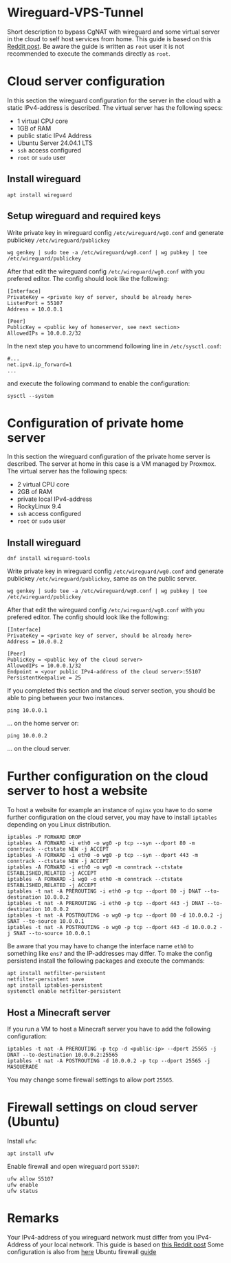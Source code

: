 # Wireguard-VPS-Tunnel
Short description to bypass CgNAT with wireguard and some virtual server in the cloud to self host services from home. This guide is based on this [Reddit post](https://www.reddit.com/r/unRAID/comments/10vx69b/ultimate_noob_guide_how_to_bypass_cgnat_using/?show=original). Be aware the guide is written as `root` user it is not recommended to execute the commands directly as `root`.

# Cloud server configuration
In this section the wireguard configuration for the server in the cloud with a static IPv4-address is described.
The virtual server has the following specs:
 - 1 virtual CPU core
 - 1GB of RAM
 - public static IPv4 Address
 - Ubuntu Server 24.04.1 LTS
 - `ssh` access configured
 - `root` or `sudo` user
## Install wireguard
```
apt install wireguard 
```
## Setup wireguard and required keys
Write private key in wireguard config `/etc/wireguard/wg0.conf` and generate publickey `/etc/wireguard/publickey`
```
wg genkey | sudo tee -a /etc/wireguard/wg0.conf | wg pubkey | tee /etc/wireguard/publickey
```
After that edit the wireguard config `/etc/wireguard/wg0.conf` with you prefered editor. The config should look like the following:
```
[Interface]
PrivateKey = <private key of server, should be already here>
ListenPort = 55107
Address = 10.0.0.1

[Peer]
PublicKey = <public key of homeserver, see next section>
AllowedIPs = 10.0.0.2/32
```
In the next step you have to uncommend following line in `/etc/sysctl.conf`:
```
#...
net.ipv4.ip_forward=1
...
```
and execute the following command to enable the configuration:
```
sysctl --system
```
# Configuration of private home server
In this section the wireguard configuration of the private home server is described. The server at home in this case is a VM managed by Proxmox.
The virtual server has the following specs:
 - 2 virtual CPU core
 - 2GB of RAM
 - private local IPv4-address
 - RockyLinux 9.4
 - `ssh` access configured
 - `root` or `sudo` user
## Install wireguard
```
dnf install wireguard-tools
```
Write private key in wireguard config `/etc/wireguard/wg0.conf` and generate publickey `/etc/wireguard/publickey`, same as on the public server.
```
wg genkey | sudo tee -a /etc/wireguard/wg0.conf | wg pubkey | tee /etc/wireguard/publickey
```
After that edit the wireguard config `/etc/wireguard/wg0.conf` with you prefered editor. The config should look like the following:
```
[Interface]
PrivateKey = <private key of server, should be already here>
Address = 10.0.0.2

[Peer]
PublicKey = <public key of the cloud server>
AllowedIPs = 10.0.0.1/32
Endpoint = <your public IPv4-address of the cloud server>:55107
PersistentKeepalive = 25
```
If you completed this section and the cloud server section, you should be able to ping between your two instances.
```
ping 10.0.0.1
```
... on the home server or:
```
ping 10.0.0.2
```
... on the cloud server.
# Further configuration on the cloud server to host a website
To host a website for example an instance of `nginx` you have to do some further configuration on the cloud server, you may have to install `iptables` depending on you Linux distribution.
```
iptables -P FORWARD DROP
iptables -A FORWARD -i eth0 -o wg0 -p tcp --syn --dport 80 -m conntrack --ctstate NEW -j ACCEPT
iptables -A FORWARD -i eth0 -o wg0 -p tcp --syn --dport 443 -m conntrack --ctstate NEW -j ACCEPT
iptables -A FORWARD -i eth0 -o wg0 -m conntrack --ctstate ESTABLISHED,RELATED -j ACCEPT
iptables -A FORWARD -i wg0 -o eth0 -m conntrack --ctstate ESTABLISHED,RELATED -j ACCEPT
iptables -t nat -A PREROUTING -i eth0 -p tcp --dport 80 -j DNAT --to-destination 10.0.0.2
iptables -t nat -A PREROUTING -i eth0 -p tcp --dport 443 -j DNAT --to-destination 10.0.0.2
iptables -t nat -A POSTROUTING -o wg0 -p tcp --dport 80 -d 10.0.0.2 -j SNAT --to-source 10.0.0.1
iptables -t nat -A POSTROUTING -o wg0 -p tcp --dport 443 -d 10.0.0.2 -j SNAT --to-source 10.0.0.1
```
Be aware that you may have to change the interface name `eth0` to something like `ens7` and the IP-addresses may differ. To make the config persistend install the following packages and execute the commands:
```
apt install netfilter-persistent
netfilter-persistent save
apt install iptables-persistent
systemctl enable netfilter-persistent
```

## Host a Minecraft server
If you run a VM to host a Minecraft server you have to add the following configuration:
```
iptables -t nat -A PREROUTING -p tcp -d <public-ip> --dport 25565 -j DNAT --to-destination 10.0.0.2:25565
iptables -t nat -A POSTROUTING -d 10.0.0.2 -p tcp --dport 25565 -j MASQUERADE  
```
You may change some firewall settings to allow port `25565`.
# Firewall settings on cloud server (Ubuntu)
Install `ufw`:
```
apt install ufw
```
Enable firewall and open wireguard port `55107`:
```
ufw allow 55107
ufw enable
ufw status
```
# Remarks
Your IPv4-address of you wireguard network must differ from you IPv4-Address of your local network.
This guide is based on [this Reddit post](https://www.reddit.com/r/unRAID/comments/10vx69b/ultimate_noob_guide_how_to_bypass_cgnat_using/?show=original)
Some configuration is also from [here](https://gist.github.com/Quick104/d6529ce0cf2e6f2e5b94c421a388318b)
Ubuntu firewall [guide](https://linuxconfig.org/ubuntu-24-04-firewall-a-quick-guide)
